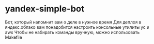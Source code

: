 # yandex-simple-bot
Бот, который напомнит вам о деле в нужное время
Для деплоя в яндекс.облако вам понадобится настроить консольные утилиты yc и aws
Чтобы не набирать команды вручную, можно использовать Makefile

